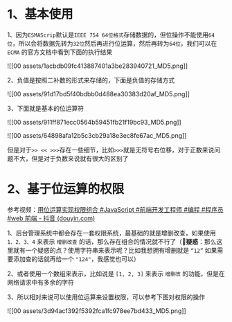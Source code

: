 # 1、基本使用

1、因为`ESMAScrip`默认是`IEEE 754 64位格式`存储数据的，但位操作不能使用`64位`，所以会将数据先转为`32位`然后再进行位运算，然后再转为`64位`，我们可以在 `ECMA` 的官方文档中看到下面的执行结果

![[00 assets/1acbdb09fc413887401a3be283940721_MD5.png]]

2、负值是按照二补数的形式来存储的，下面是负值的存储方式

![[00 assets/91d17bd5f40bdbb0d488ea30383d20af_MD5.png]]

3、下面就是基本的位运算符

![[00 assets/911ff871ecc0564b59451fb21f19bc93_MD5.png]]

![[00 assets/64898afa12b5c3cb29a18e3ec8fe67ac_MD5.png]]

但是对于`>> << >>>`存在一些细节，比如`>>>`就是无符号右位移，对于正数来说问题不大，但是对于负数来说就有很大的区别了

# 2、基于位运算的权限

参考视频：[用位运算实现权限组合 #JavaScript #前端开发工程师 #编程 #程序员 #web 前端 - 抖音 (douyin.com)](https://www.douyin.com/video/7368769228712856844)

1、后台管理系统中都会存在一套权限系统，最基础的就是增删改查，如果使用 `1、2、3、4` 来表示 `增删改查` 的话，那么存在组合的情况就不行了（🎈**疑惑**：那么这里就有一个疑惑的点？使用字符串来表示呢？比如我想拥有增删就是 `“12”` 如果需要添加查的话就再给一个 `"124"`，我感觉也可以）

2、或者使用一个数组来表示，比如说是 `[1, 2, 3]` 来表示 `增删改` 的功能，但是在网络请求中有多余的字符

3、所以相对来说可以使用位运算来设置权限，可以参考下图对权限的操作

![[00 assets/3d94acf392f5392fca1fc978ee7bd433_MD5.png]]
